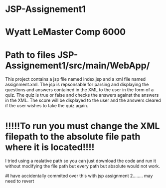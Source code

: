 # JSP-Assignement1
# Wyatt LeMaster Comp 6000
# Path to files JSP-Assignement1/src/main/WebApp/

This project contains a jsp file named index.jsp and a xml file named assignment.xml. The jsp is repsonsable for parsing and displaying the questions and answers contained in the XML to the user in the form of a quiz. The quiz is true or false and checks the answers against the answers in the XML. The score will be displayed to the user and the answers cleared if the user wishes to take the quiz again. 

# !!!!!To run you must change the XML filepath to the absolute file path where it is located!!!!

 I tried using a realative path so you can just download the code and run it without modifying the file path but every path but absolute would not work.
 
 #I have accidentally commited over this with jsp assignment 2........ may need to revert 

